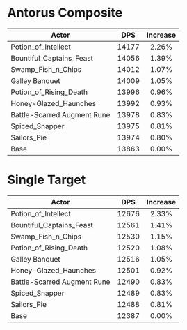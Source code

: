 # Antorus Composite
| Actor | DPS | Increase |
|---|:---:|:---:|
|Potion_of_Intellect|14177|2.26%|
|Bountiful_Captains_Feast|14056|1.39%|
|Swamp_Fish_n_Chips|14012|1.07%|
|Galley Banquet|14009|1.05%|
|Potion_of_Rising_Death|13996|0.96%|
|Honey-Glazed_Haunches|13992|0.93%|
|Battle-Scarred Augment Rune|13978|0.83%|
|Spiced_Snapper|13975|0.81%|
|Sailors_Pie|13974|0.80%|
|Base|13863|0.00%|

# Single Target
| Actor | DPS | Increase |
|---|:---:|:---:|
|Potion_of_Intellect|12676|2.33%|
|Bountiful_Captains_Feast|12561|1.41%|
|Swamp_Fish_n_Chips|12530|1.15%|
|Potion_of_Rising_Death|12520|1.08%|
|Galley Banquet|12516|1.05%|
|Honey-Glazed_Haunches|12501|0.92%|
|Battle-Scarred Augment Rune|12490|0.83%|
|Spiced_Snapper|12489|0.83%|
|Sailors_Pie|12488|0.81%|
|Base|12387|0.00%|
